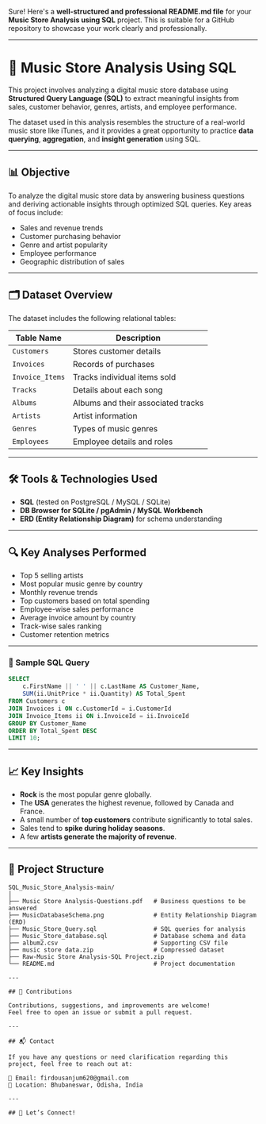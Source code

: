 Sure! Here's a **well-structured and professional README.md file** for your **Music Store Analysis using SQL** project. This is suitable for a GitHub repository to showcase your work clearly and professionally.

---

# 🎵 Music Store Analysis Using SQL

This project involves analyzing a digital music store database using **Structured Query Language (SQL)** to extract meaningful insights from sales, customer behavior, genres, artists, and employee performance.

The dataset used in this analysis resembles the structure of a real-world music store like iTunes, and it provides a great opportunity to practice **data querying**, **aggregation**, and **insight generation** using SQL.

---

## 📊 Objective

To analyze the digital music store data by answering business questions and deriving actionable insights through optimized SQL queries. Key areas of focus include:

- Sales and revenue trends
- Customer purchasing behavior
- Genre and artist popularity
- Employee performance
- Geographic distribution of sales

---

## 🗂️ Dataset Overview

The dataset includes the following relational tables:

| Table Name     | Description                              |
|----------------|------------------------------------------|
| `Customers`    | Stores customer details                  |
| `Invoices`     | Records of purchases                     |
| `Invoice_Items`| Tracks individual items sold             |
| `Tracks`       | Details about each song                  |
| `Albums`       | Albums and their associated tracks       |
| `Artists`      | Artist information                       |
| `Genres`       | Types of music genres                    |
| `Employees`    | Employee details and roles               |

---

## 🛠️ Tools & Technologies Used

- **SQL** (tested on PostgreSQL / MySQL / SQLite)
- **DB Browser for SQLite / pgAdmin / MySQL Workbench**
- **ERD (Entity Relationship Diagram)** for schema understanding

---

## 🔍 Key Analyses Performed

- Top 5 selling artists
- Most popular music genre by country
- Monthly revenue trends
- Top customers based on total spending
- Employee-wise sales performance
- Average invoice amount by country
- Track-wise sales ranking
- Customer retention metrics

---

### 🧪 Sample SQL Query

```sql
SELECT 
    c.FirstName || ' ' || c.LastName AS Customer_Name, 
    SUM(ii.UnitPrice * ii.Quantity) AS Total_Spent 
FROM Customers c 
JOIN Invoices i ON c.CustomerId = i.CustomerId 
JOIN Invoice_Items ii ON i.InvoiceId = ii.InvoiceId 
GROUP BY Customer_Name 
ORDER BY Total_Spent DESC 
LIMIT 10;
```

---

## 📈 Key Insights

- **Rock** is the most popular genre globally.
- The **USA** generates the highest revenue, followed by Canada and France.
- A small number of **top customers** contribute significantly to total sales.
- Sales tend to **spike during holiday seasons**.
- A few **artists generate the majority of revenue**.

---

## 📁 Project Structure

```
SQL_Music_Store_Analysis-main/
│
├── Music Store Analysis-Questions.pdf   # Business questions to be answered
├── MusicDatabaseSchema.png              # Entity Relationship Diagram (ERD)
├── Music_Store_Query.sql                # SQL queries for analysis
├── Music_Store_database.sql             # Database schema and data
├── album2.csv                           # Supporting CSV file
├── music store data.zip                 # Compressed dataset
├── Raw-Music Store Analysis-SQL Project.zip
└── README.md                            # Project documentation

---

## 🤝 Contributions

Contributions, suggestions, and improvements are welcome!  
Feel free to open an issue or submit a pull request.

---

## 📬 Contact

If you have any questions or need clarification regarding this project, feel free to reach out at:

📧 Email: firdousanjum620@gmail.com  
📍 Location: Bhubaneswar, Odisha, India

---

## 🚀 Let’s Connect!

